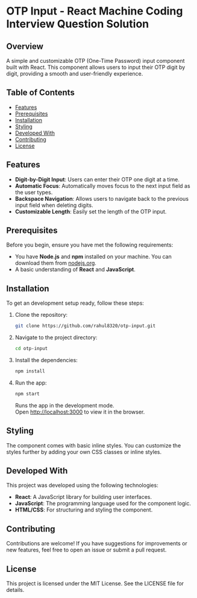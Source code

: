 # OTP Input - React Machine Coding Interview Question Solution

## Overview

A simple and customizable OTP (One-Time Password) input component built with React. This component allows users to input their OTP digit by digit, providing a smooth and user-friendly experience.

## Table of Contents

- [Features](#features)
- [Prerequisites](#prerequisites)
- [Installation](#installation)
- [Styling](#styling)
- [Developed With](#developed-with)
- [Contributing](#contributing)
- [License](#license)

## Features

- **Digit-by-Digit Input**: Users can enter their OTP one digit at a time.
- **Automatic Focus**: Automatically moves focus to the next input field as the user types.
- **Backspace Navigation**: Allows users to navigate back to the previous input field when deleting digits.
- **Customizable Length**: Easily set the length of the OTP input.

## Prerequisites

Before you begin, ensure you have met the following requirements:

- You have **Node.js** and **npm** installed on your machine. You can download them from [nodejs.org](https://nodejs.org/).
- A basic understanding of **React** and **JavaScript**.

## Installation

To get an development setup ready, follow these steps:

1. Clone the repository:

   ```bash
   git clone https://github.com/rahul8320/otp-input.git
   ```

2. Navigate to the project directory:

   ```bash
   cd otp-input
   ```

3. Install the dependencies:

   ```bash
   npm install
   ```

4. Run the app:

   ```bash
   npm start
   ```

   Runs the app in the development mode.\
   Open [http://localhost:3000](http://localhost:3000) to view it in the browser.

## Styling

The component comes with basic inline styles. You can customize the styles further by adding your own CSS classes or inline styles.

## Developed With

This project was developed using the following technologies:

- **React**: A JavaScript library for building user interfaces.
- **JavaScript**: The programming language used for the component logic.
- **HTML/CSS**: For structuring and styling the component.

## Contributing

Contributions are welcome! If you have suggestions for improvements or new features, feel free to open an issue or submit a pull request.

## License

This project is licensed under the MIT License. See the LICENSE file for details.
